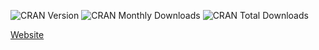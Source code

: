 ![][cran version]
![][cran monthly downloads]
![][cran total downloads]

[cran version]: http://www.r-pkg.org/badges/version/QuantTools "CRAN Version"
[cran monthly downloads]: http://cranlogs.r-pkg.org/badges/QuantTools "CRAN Monthly Downloads"
[cran total downloads]: http://cranlogs.r-pkg.org/badges/grand-total/QuantTools?color=yellowgreen "CRAN Total Downloads"

[Website](https://quanttools.bitbucket.io)

<script src="https://bitbucket.org/quanttools/quanttools/src/5c9d1e3eaf6a3da3e4ce51596609a72db78d5545/CHANGELOG.md?embed=t"></script>